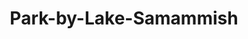---
layout: blog
title: Park-by-Lake-Samammish
category: blog
lat: 47.57759
lng: -122.11179
altitude: 11.85
image: https://s3-us-west-2.amazonaws.com/worldcup14/2014-06-15 18:07:17 PDT.jpg
observation: 20140615180717PDT
---